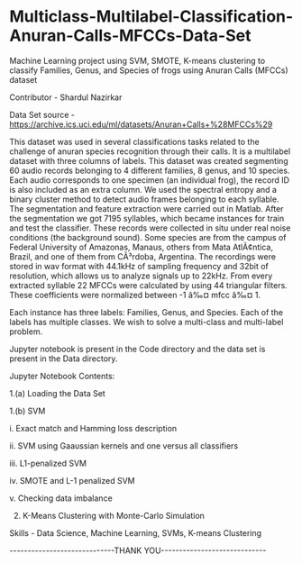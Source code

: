 # Multiclass-Multilabel-Classification-Anuran-Calls-MFCCs-Data-Set
Machine Learning project using SVM, SMOTE, K-means clustering to classify Families, Genus, and Species of frogs using Anuran Calls (MFCCs) dataset


Contributor - Shardul Nazirkar

Data Set source - https://archive.ics.uci.edu/ml/datasets/Anuran+Calls+%28MFCCs%29

This dataset was used in several classifications tasks related to the challenge of anuran species recognition through their calls. It is a multilabel dataset with three columns of labels. This dataset was created segmenting 60 audio records belonging to 4 different families, 8 genus, and 10 species. Each audio corresponds to one specimen (an individual frog), the record ID is also included as an extra column. We used the spectral entropy and a binary cluster method to detect audio frames belonging to each syllable. The segmentation and feature extraction were carried out in Matlab. After the segmentation we got 7195 syllables, which became instances for train and test the classifier. These records were collected in situ under real noise conditions (the background sound). Some species are from the campus of Federal University of Amazonas, Manaus, others from Mata AtlÃ¢ntica, Brazil, and one of them from CÃ³rdoba, Argentina. The recordings were stored in wav format with 44.1kHz of sampling frequency and 32bit of resolution, which allows us to analyze signals up to 22kHz. From every extracted syllable 22 MFCCs were calculated by using 44 triangular filters. These coefficients were normalized between -1 â‰¤ mfcc â‰¤ 1.

Each instance has three labels: Families, Genus, and Species. Each of the labels has multiple classes. We wish to solve a multi-class and multi-label problem.

Jupyter notebook is present in the Code directory and the data set is present in the Data directory.

Jupyter Notebook Contents:

1.(a) Loading the Data Set


1.(b) SVM

  i.   Exact match and Hamming loss description
  
  ii.  SVM using Gaaussian kernels and one versus all classifiers
  
  iii. L1-penalized SVM
  
  iv.  SMOTE and L-1 penalized SVM
  
  v.   Checking data imbalance
  


2.    K-Means Clustering with Monte-Carlo Simulation

Skills - Data Science, Machine Learning, SVMs, K-means Clustering

-----------------------------THANK YOU-----------------------------
